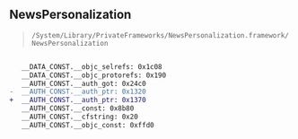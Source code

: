 ## NewsPersonalization

> `/System/Library/PrivateFrameworks/NewsPersonalization.framework/NewsPersonalization`

```diff

   __DATA_CONST.__objc_selrefs: 0x1c08
   __DATA_CONST.__objc_protorefs: 0x190
   __AUTH_CONST.__auth_got: 0x24c0
-  __AUTH_CONST.__auth_ptr: 0x1320
+  __AUTH_CONST.__auth_ptr: 0x1370
   __AUTH_CONST.__const: 0x8b80
   __AUTH_CONST.__cfstring: 0x20
   __AUTH_CONST.__objc_const: 0xffd0

```
